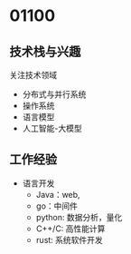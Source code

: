 # 01100
## 技术栈与兴趣
关注技术领域
- 分布式与并行系统
- 操作系统
- 语言模型
- 人工智能-大模型


## 工作经验
- 语言开发
  - Java：web, 
  - go：中间件
  - python: 数据分析，量化
  - C++/C: 高性能计算
  - rust: 系统软件开发